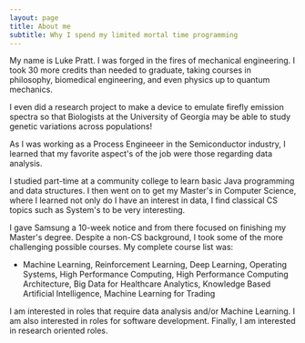 ```yaml
---
layout: page
title: About me
subtitle: Why I spend my limited mortal time programming 
---
```


My name is Luke Pratt. I was forged in the fires of mechanical engineering. I took 30 more credits than needed to graduate, taking courses in philosophy, biomedical engineering, and even physics up to quantum mechanics. 

I even did a research project to make a device to emulate firefly emission spectra so that Biologists at the University of Georgia may be able to study genetic variations across populations! 

As I was working as a Process Engineeer in the Semiconductor industry, I learned that my favorite aspect's of the job were those regarding data analysis. 

I studied part-time at a community college to learn basic Java programming and data structures. I then went on to get my Master's in Computer Science, where I learned not only do I have an interest in data, I find classical CS topics such as System's to be very interesting. 

I gave Samsung a 10-week notice and from there focused on finishing my Master's degree. Despite a non-CS background, I took some of the more challenging possible courses. My complete course list was:

- Machine Learning, Reinforcement Learning, Deep Learning, Operating Systems, High Performance Computing, High Performance Computing Architecture, Big Data for Healthcare Analytics, Knowledge Based Artificial Intelligence, Machine Learning for Trading

I am interested in roles that require data analysis and/or Machine Learning. I am also interested in roles for software development. Finally, I am interested in research oriented roles. 
